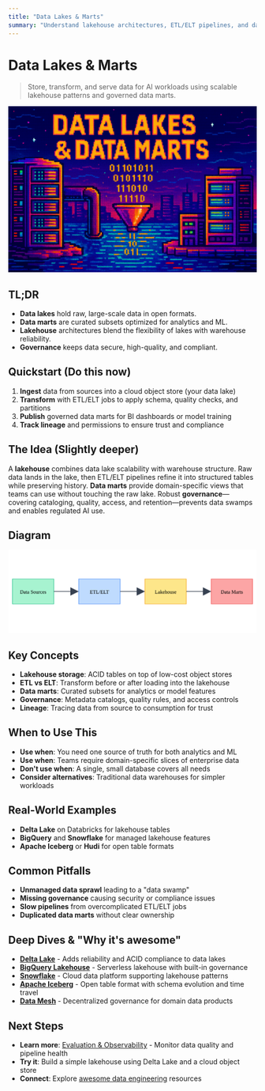 ```yaml
---
title: "Data Lakes & Marts"
summary: "Understand lakehouse architectures, ETL/ELT pipelines, and data governance for AI systems"
---
```


# Data Lakes & Marts

> Store, transform, and serve data for AI workloads using scalable lakehouse patterns and governed data marts.

![data lakes and data marts](/img/data-lakes-and-data-marts.png)

## TL;DR
- **Data lakes** hold raw, large-scale data in open formats.
- **Data marts** are curated subsets optimized for analytics and ML.
- **Lakehouse** architectures blend the flexibility of lakes with warehouse reliability.
- **Governance** keeps data secure, high-quality, and compliant.

## Quickstart (Do this now)
1. **Ingest** data from sources into a cloud object store (your data lake)
2. **Transform** with ETL/ELT jobs to apply schema, quality checks, and partitions
3. **Publish** governed data marts for BI dashboards or model training
4. **Track lineage** and permissions to ensure trust and compliance

## The Idea (Slightly deeper)
A **lakehouse** combines data lake scalability with warehouse structure. Raw data lands in the lake, then ETL/ELT pipelines refine it into structured tables while preserving history. **Data marts** provide domain-specific views that teams can use without touching the raw lake. Robust **governance**—covering cataloging, quality, access, and retention—prevents data swamps and enables regulated AI use.

## Diagram
![Data Lakes and Marts Flow](/img/diagrams/data-lakes-and-marts.svg)

## Key Concepts
- **Lakehouse storage**: ACID tables on top of low-cost object stores
- **ETL vs ELT**: Transform before or after loading into the lakehouse
- **Data marts**: Curated subsets for analytics or model features
- **Governance**: Metadata catalogs, quality rules, and access controls
- **Lineage**: Tracing data from source to consumption for trust

## When to Use This
- **Use when**: You need one source of truth for both analytics and ML
- **Use when**: Teams require domain-specific slices of enterprise data
- **Don't use when**: A single, small database covers all needs
- **Consider alternatives**: Traditional data warehouses for simpler workloads

## Real-World Examples
- **Delta Lake** on Databricks for lakehouse tables
- **BigQuery** and **Snowflake** for managed lakehouse features
- **Apache Iceberg** or **Hudi** for open table formats

## Common Pitfalls
- **Unmanaged data sprawl** leading to a "data swamp"
- **Missing governance** causing security or compliance issues
- **Slow pipelines** from overcomplicated ETL/ELT jobs
- **Duplicated data marts** without clear ownership

## Deep Dives & "Why it's awesome"
- **[Delta Lake](https://delta.io/)** - Adds reliability and ACID compliance to data lakes
- **[BigQuery Lakehouse](https://cloud.google.com/bigquery/docs/introduction)** - Serverless lakehouse with built-in governance
- **[Snowflake](https://www.snowflake.com/en/data-lake/)** - Cloud data platform supporting lakehouse patterns
- **[Apache Iceberg](https://iceberg.apache.org/)** - Open table format with schema evolution and time travel
- **[Data Mesh](https://martinfowler.com/articles/data-mesh-principles.html)** - Decentralized governance for domain data products

## Next Steps
- **Learn more**: [Evaluation & Observability](evaluation-and-observability.md) - Monitor data quality and pipeline health
- **Try it**: Build a simple lakehouse using Delta Lake and a cloud object store
- **Connect**: Explore [awesome data engineering](https://github.com/igorbarinov/awesome-data-engineering) resources

